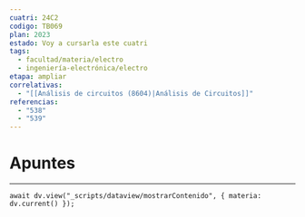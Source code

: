 ```yaml
---
cuatri: 24C2
codigo: TB069
plan: 2023
estado: Voy a cursarla este cuatri
tags:
  - facultad/materia/electro
  - ingeniería-electrónica/electro
etapa: ampliar
correlativas:
  - "[[Análisis de circuitos (8604)|Análisis de Circuitos]]"
referencias:
  - "538"
  - "539"
---
```

# Apuntes
---
```dataviewjs
await dv.view("_scripts/dataview/mostrarContenido", { materia: dv.current() });
```